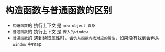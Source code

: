 # 构造函数与普通函数的区别

+ `构造函数`的 执行上下文 是 `new object 自身`
+ `普通函数`的 执行上下文 是 `传入的window`
+ `普通函数`的 遇到读取属性时，会`先从函数内找对应的属性`，如果没有找到会再从 `window` 中map